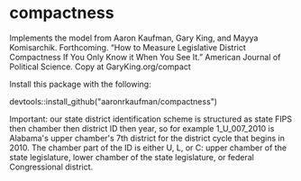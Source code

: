 # compactness
Implements the model from Aaron Kaufman, Gary King, and Mayya Komisarchik. Forthcoming. “How to Measure Legislative District Compactness If You Only Know it When You See It.” American Journal of Political Science. Copy at GaryKing.org/compact

Install this package with the following:

devtools::install_github("aaronrkaufman/compactness")

Important: our state district identification scheme is structured as state FIPS then chamber then district ID then year, so for example 1_U_007_2010 is Alabama's upper chamber's 7th district for the district cycle that begins in 2010. The chamber part of the ID is either U, L, or C: upper chamber of the state legislature, lower chamber of the state legislature, or federal Congressional district. 
